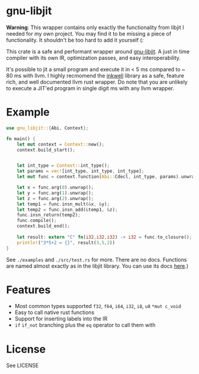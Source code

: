 # gnu-libjit
**Warning**: This wrapper contains only exactly the functionality from libjit I needed for my own project. You may find it to be missing a piece of functionality. It shouldn't be too hard to add it yourself (:

This crate is a safe and performant wrapper around [gnu-libjit](https://www.gnu.org/software/libjit/). A just in time compiler with its
own IR, optimization passes, and easy interoperability.

It's possible to jit a small program and execute it in < 5 ms compared to ~ 80 ms with llvm. 
I highly recmomend the [inkwell](https://github.com/TheDan64/inkwell) library as a safe, feature rich, and well documented
llvm rust wrapper. Do note that you are unlikely to execute a JIT'ed program in single digit ms with any llvm wrapper.

# Example
```rust
use gnu_libjit::{Abi, Context};

fn main() {
    let mut context = Context::new();
    context.build_start();


    let int_type = Context::int_type();
    let params = vec![int_type, int_type, int_type];
    let mut func = context.function(Abi::Cdecl, int_type, params).unwrap();

    let x = func.arg(0).unwrap();
    let y = func.arg(1).unwrap();
    let z = func.arg(2).unwrap();
    let temp1 = func.insn_mult(&x, &y);
    let temp2 = func.insn_add(&temp1, &z);
    func.insn_return(temp2);
    func.compile();
    context.build_end();
    
    let result: extern "C" fn(i32,i32,i32) -> i32 = func.to_closure();
    println!("3*5+2 = {}", result(3,5,2))
}
```
See `./examples` and `./src/test.rs` for more. There are no docs. Functions are named almost exactly as in the libjit library. You can use its docs [here](https://www.gnu.org/software/libjit/doc/libjit.html).)

# Features
- Most common types supported `f32`, `f64`, `i64`, `i32`, `i8`, `u8` `*mut c_void`
- Easy to call native rust functions
- Support for inserting labels into the IR
- `if` `if_not` branching plus the `eq` operator to call them with

# License
See LICENSE